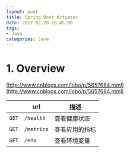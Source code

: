 ```yaml
---
layout: post
title: Spring Boot Actuator
date: 2017-02-20 16:45:00
tags:
- Java
categories: Java
---
```


# 1. Overview

[http://www.cnblogs.com/lobo/p/5657684.html](http://www.cnblogs.com/lobo/p/5657684.html)

|        |          url         |                            描述                           |
| ------ | -------------------- | -------------------------------------------------------- |
| `GET`  | `/health`            | 查看健康状态                                               |
| `GET`  | `/metrics`           | 查看应用的指标                                             |
| `GET`  | `/env`               | 查看环境变量                                               |
